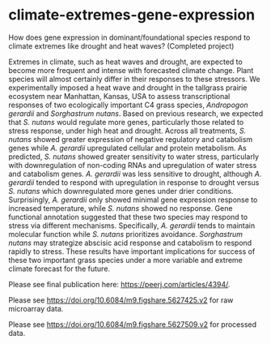 # climate-extremes-gene-expression

How does gene expression in dominant/foundational species respond to climate extremes like drought and heat waves?
(Completed project)

Extremes in climate, such as heat waves and drought, are expected to become more frequent and intense with forecasted climate change. Plant species will almost certainly differ in their responses to these stressors. We experimentally imposed a heat wave and drought in the tallgrass prairie ecosystem near Manhattan, Kansas, USA to assess transcriptional responses of two ecologically important C4 grass species, *Andropogon gerardii* and *Sorghastrum nutans*. Based on previous research, we expected that *S. nutans* would regulate more genes, particularly those related to stress response, under high heat and drought. Across all treatments, *S. nutans* showed greater expression of negative regulatory and catabolism genes while *A. gerardii* upregulated cellular and protein metabolism. As predicted, *S. nutans* showed greater sensitivity to water stress, particularly with downregulation of non-coding RNAs and upregulation of water stress and catabolism genes. *A. gerardii* was less sensitive to drought, although *A. gerardii* tended to respond with upregulation in response to drought versus *S. nutans* which downregulated more genes under drier conditions. Surprisingly, *A. gerardii* only showed minimal gene expression response to increased temperature, while *S. nutans* showed no response. Gene functional annotation suggested that these two species may respond to stress via different mechanisms. Specifically, *A. gerardii* tends to maintain molecular function while *S. nutans* prioritizes avoidance. *Sorghastrum nutans* may strategize abscisic acid response and catabolism to respond rapidly to stress. These results have important implications for success of these two important grass species under a more variable and extreme climate forecast for the future.

Please see final publication here: https://peerj.com/articles/4394/.

Please see https://doi.org/10.6084/m9.figshare.5627425.v2 for raw microarray data.

Please see https://doi.org/10.6084/m9.figshare.5627509.v2 for processed data.
